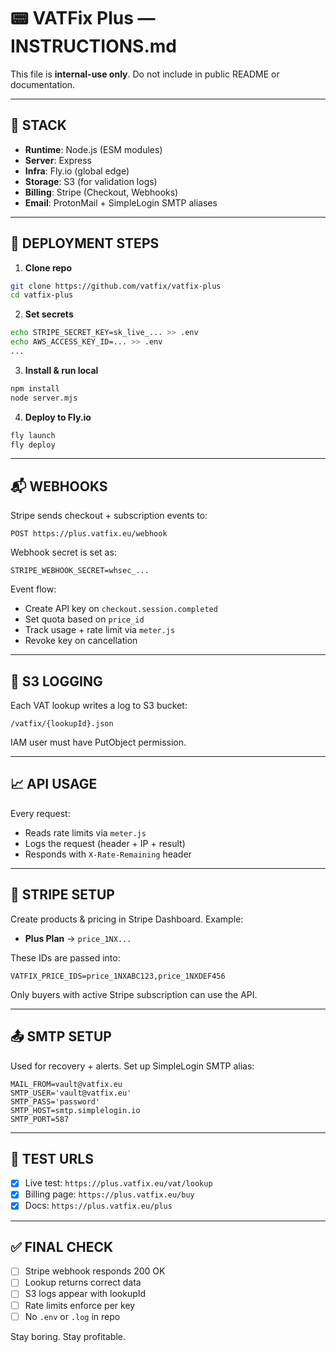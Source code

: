 # 📟 VATFix Plus — INSTRUCTIONS.md

This file is **internal-use only**. Do not include in public README or documentation.

---

## 🧱 STACK

* **Runtime**: Node.js (ESM modules)
* **Server**: Express
* **Infra**: Fly.io (global edge)
* **Storage**: S3 (for validation logs)
* **Billing**: Stripe (Checkout, Webhooks)
* **Email**: ProtonMail + SimpleLogin SMTP aliases

---

## 🚀 DEPLOYMENT STEPS

1. **Clone repo**

```bash
git clone https://github.com/vatfix/vatfix-plus
cd vatfix-plus
```

2. **Set secrets**

```bash
echo STRIPE_SECRET_KEY=sk_live_... >> .env
echo AWS_ACCESS_KEY_ID=... >> .env
...
```

3. **Install & run local**

```bash
npm install
node server.mjs
```

4. **Deploy to Fly.io**

```bash
fly launch
fly deploy
```

---

## 📬 WEBHOOKS

Stripe sends checkout + subscription events to:

```
POST https://plus.vatfix.eu/webhook
```

Webhook secret is set as:

```env
STRIPE_WEBHOOK_SECRET=whsec_...
```

Event flow:

* Create API key on `checkout.session.completed`
* Set quota based on `price_id`
* Track usage + rate limit via `meter.js`
* Revoke key on cancellation

---

## 🔐 S3 LOGGING

Each VAT lookup writes a log to S3 bucket:

```
/vatfix/{lookupId}.json
```

IAM user must have PutObject permission.

---

## 📈 API USAGE

Every request:

* Reads rate limits via `meter.js`
* Logs the request (header + IP + result)
* Responds with `X-Rate-Remaining` header

---

## 📡 STRIPE SETUP

Create products & pricing in Stripe Dashboard.
Example:

* **Plus Plan** → `price_1NX...`

These IDs are passed into:

```env
VATFIX_PRICE_IDS=price_1NXABC123,price_1NXDEF456
```

Only buyers with active Stripe subscription can use the API.

---

## 📤 SMTP SETUP

Used for recovery + alerts.
Set up SimpleLogin SMTP alias:

```env
MAIL_FROM=vault@vatfix.eu
SMTP_USER='vault@vatfix.eu'
SMTP_PASS='password'
SMTP_HOST=smtp.simplelogin.io
SMTP_PORT=587
```

---

## 🧪 TEST URLS

* [x] Live test: `https://plus.vatfix.eu/vat/lookup`
* [x] Billing page: `https://plus.vatfix.eu/buy`
* [x] Docs: `https://plus.vatfix.eu/plus`

---

## ✅ FINAL CHECK

* [ ] Stripe webhook responds 200 OK
* [ ] Lookup returns correct data
* [ ] S3 logs appear with lookupId
* [ ] Rate limits enforce per key
* [ ] No `.env` or `.log` in repo

Stay boring. Stay profitable.
